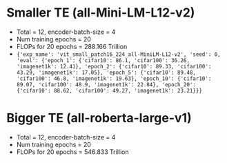 # Smaller TE (all-Mini-LM-L12-v2)

- Total = 12, encoder-batch-size = 4
- Num training epochs = 20
- FLOPs for 20 epochs = 288.166 Trillion
- `{'exp_name': 'vit_small_patch16_224_all-MiniLM-L12-v2', 'seed': 0, 'eval': {'epoch_1': {'cifar10': 86.1, 'cifar100': 36.26, 'imagenet1k': 12.41}, 'epoch_2': {'cifar10': 89.33, 'cifar100': 43.29, 'imagenet1k': 17.05}, 'epoch_5': {'cifar10': 89.48, 'cifar100': 46.8, 'imagenet1k': 19.63}, 'epoch_10': {'cifar10': 89.07, 'cifar100': 48.9, 'imagenet1k': 22.84}, 'epoch_20': {'cifar10': 88.62, 'cifar100': 49.27, 'imagenet1k': 23.21}}}`

# Bigger TE (all-roberta-large-v1)

- Total = 12, encoder-batch-size = 4
- Num training epochs = 20
- FLOPs for 20 epochs = 546.833 Trillion
